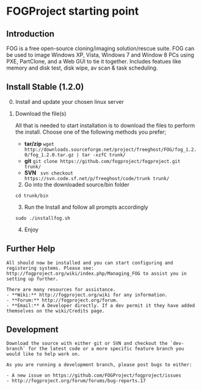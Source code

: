 # FOGProject starting point

## Introduction

FOG is a free open-source cloning/imaging solution/rescue suite. FOG can be used to image Windows XP, Vista, Windows 7 and Window 8 PCs using PXE, PartClone, and a Web GUI to tie it together. Includes featues like memory and disk test, disk wipe, av scan & task scheduling.

## Install Stable (1.2.0)

0. Install and update your chosen linux server

1. Download the file(s)

	All that is needed to start installation is to download the files to perform the install. Choose one of the following methods you prefer;

	- **tar/zip** `wget http://downloads.sourceforge.net/project/freeghost/FOG/fog_1.2.0/fog_1.2.0.tar.gz | tar -xzfC trunk/`
	- **git** `git clone https://github.com/fogproject/fogproject.git trunk/`
	- **SVN** ` svn checkout https://svn.code.sf.net/p/freeghost/code/trunk trunk/`

	2. Go into the downloaded source/bin folder

	`cd trunk/bin`

	3. Run the Install and follow all prompts accordingly

	`sudo ./installfog.sh`

	4. Enjoy

## Further Help

	All should now be installed and you can start configuring and registering systems. Please see: http://fogproject.org/wiki/index.php/Managing_FOG to assist you in setting up further.

	There are many resources for assistance.
	- **Wiki:** http://fogproject.org/wiki for any information.
	- **Forum:** http://fogproject.org/forum.
	- **Email:** A Developer directly. If a dev permit it they have added themselves on the wiki/Credits page.

## Development

	Download the source with either git or SVN and checkout the `dev-branch` for the latest code or a more specific feature branch you would like to help work on.

	As you are running a development branch, please post bugs to either:

	- A new issue on https://github.com/FOGProject/fogproject/issues
	- http://fogproject.org/forum/forums/bug-reports.17
